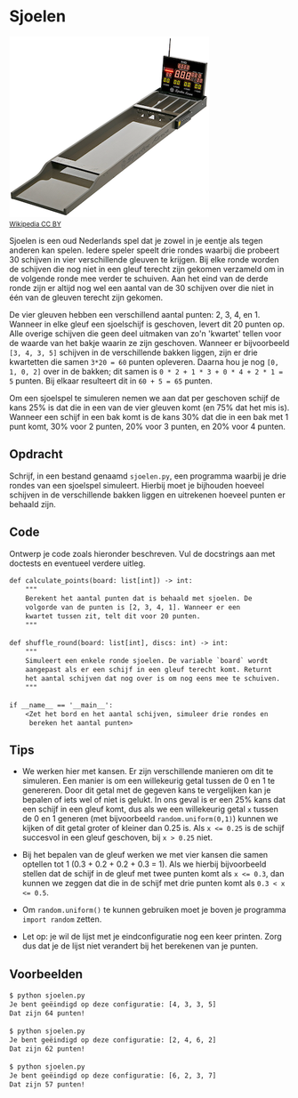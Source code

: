 # Sjoelen

![](sjoelbord.png)  
<small>[Wikipedia CC BY](https://commons.wikimedia.org/wiki/Category:Table_shuffleboard#/media/File:슐런보드_경기용.jpg)</small>

Sjoelen is een oud Nederlands spel dat je zowel in je eentje als tegen anderen kan spelen. Iedere speler speelt drie rondes waarbij die probeert 30 schijven in vier verschillende gleuven te krijgen. Bij elke ronde worden de schijven die nog niet in een gleuf terecht zijn gekomen verzameld om in de volgende ronde mee verder te schuiven. Aan het eind van de derde ronde zijn er altijd nog wel een aantal van de 30 schijven over die niet in één van de gleuven terecht zijn gekomen.

De vier gleuven hebben een verschillend aantal punten: 2, 3, 4, en 1. Wanneer in elke gleuf een sjoelschijf is geschoven, levert dit 20 punten op. Alle overige schijven die geen deel uitmaken van zo'n 'kwartet' tellen voor de waarde van het bakje waarin ze zijn geschoven.
Wanneer er bijvoorbeeld `[3, 4, 3, 5]` schijven in de verschillende bakken liggen, zijn er drie kwartetten die samen `3*20 = 60` punten opleveren. Daarna hou je nog `[0, 1, 0, 2]` over in de bakken; dit samen is `0 * 2 + 1 * 3 + 0 * 4 + 2 * 1 = 5` punten. Bij elkaar resulteert dit in `60 + 5 = 65` punten.

Om een sjoelspel te simuleren nemen we aan dat per geschoven schijf de kans 25% is dat die in een van de vier gleuven komt (en 75% dat het mis is).
Wanneer een schijf in een bak komt is de kans 30% dat die in een bak met 1 punt komt, 30% voor 2 punten, 20% voor 3 punten, en 20% voor 4 punten.

## Opdracht

Schrijf, in een bestand genaamd `sjoelen.py`, een programma waarbij je drie rondes van een sjoelspel simuleert. Hierbij moet je bijhouden hoeveel schijven in de verschillende bakken liggen en uitrekenen hoeveel punten er behaald zijn.

## Code

Ontwerp je code zoals hieronder beschreven. Vul de docstrings aan met doctests en eventueel verdere uitleg.

    def calculate_points(board: list[int]) -> int:
        """
        Berekent het aantal punten dat is behaald met sjoelen. De
        volgorde van de punten is [2, 3, 4, 1]. Wanneer er een
        kwartet tussen zit, telt dit voor 20 punten.
        """

    def shuffle_round(board: list[int], discs: int) -> int:
        """
        Simuleert een enkele ronde sjoelen. De variable `board` wordt
        aangepast als er een schijf in een gleuf terecht komt. Returnt
        het aantal schijven dat nog over is om nog eens mee te schuiven.
        """

    if __name__ == '__main__':
        <Zet het bord en het aantal schijven, simuleer drie rondes en
         bereken het aantal punten>

## Tips

* We werken hier met kansen. Er zijn verschillende manieren om dit te simuleren. Een manier is om een willekeurig getal tussen de 0 en 1 te genereren. Door dit getal met de gegeven kans te vergelijken kan je bepalen of iets wel of niet is gelukt. In ons geval is er een 25% kans dat een schijf in een gleuf komt, dus als we een willekeurig getal `x` tussen de 0 en 1 generen (met bijvoorbeeld `random.uniform(0,1)`) kunnen we kijken of dit getal groter of kleiner dan 0.25 is. Als `x <= 0.25` is de schijf succesvol in een gleuf geschoven, bij `x > 0.25` niet.

* Bij het bepalen van de gleuf werken we met vier kansen die samen optellen tot 1 (0.3 + 0.2 + 0.2 + 0.3 = 1). Als we hierbij bijvoorbeeld stellen dat de schijf in de gleuf met twee punten komt als `x <= 0.3`, dan kunnen we zeggen dat die in de schijf met drie punten komt als `0.3 < x <= 0.5`.

* Om `random.uniform()` te kunnen gebruiken moet je boven je programma `import random` zetten.

* Let op: je wil de lijst met je eindconfiguratie nog een keer printen. Zorg dus dat je de lijst niet verandert bij het berekenen van je punten.

## Voorbeelden

    $ python sjoelen.py
    Je bent geëindigd op deze configuratie: [4, 3, 3, 5]
    Dat zijn 64 punten!

    $ python sjoelen.py
    Je bent geëindigd op deze configuratie: [2, 4, 6, 2]
    Dat zijn 62 punten!

    $ python sjoelen.py
    Je bent geëindigd op deze configuratie: [6, 2, 3, 7]
    Dat zijn 57 punten!
